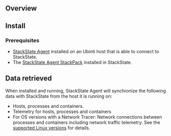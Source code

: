 ## Overview

## Install

### Prerequisites
 
* [StackState Agent](/setup/agent/linux.md) installed on an Ubinti host that is able to connect to StackState.
* The [StackState Agent StackPack](/stackpacks/integrations/agent.md) installed in StackState.

## Data retrieved

When installed and running, StackState Agent will synchronize the following data with StackState from the host it is running on:

- Hosts, processes and containers.
- Telemetry for hosts, processes and containers   
- For OS versions with a Network Tracer: Network connections between processes and containers including network traffic telemetry. See the [supported Linux versions](/setup/agent/linux.md#supported-linux-versions) for details.